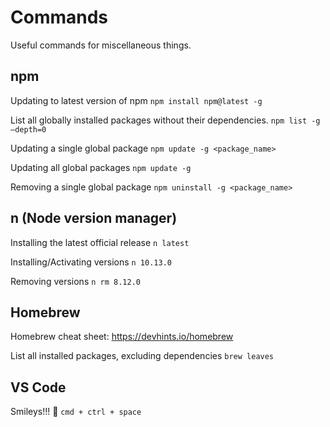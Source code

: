 # Commands

Useful commands for miscellaneous things.

## npm

Updating to latest version of npm
`npm install npm@latest -g`

List all globally installed packages without their dependencies.
`npm list -g —depth=0`

Updating a single global package
`npm update -g <package_name>`

Updating all global packages
`npm update -g`

Removing a single global package
`npm uninstall -g <package_name>`

## n (Node version manager)

Installing the latest official release
`n latest`

Installing/Activating versions
`n 10.13.0`

Removing versions
`n rm 8.12.0`

## Homebrew

Homebrew cheat sheet: https://devhints.io/homebrew

List all installed packages, excluding dependencies
`brew leaves`

## VS Code

Smileys!!! 🐻
`cmd + ctrl + space`
